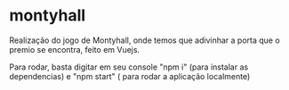 # montyhall

Realização do jogo de Montyhall, onde temos que adivinhar a porta que o premio se encontra, feito em Vuejs.

Para rodar, basta digitar em seu console "npm i" (para instalar as dependencias) e "npm start" ( para rodar a aplicação localmente)
